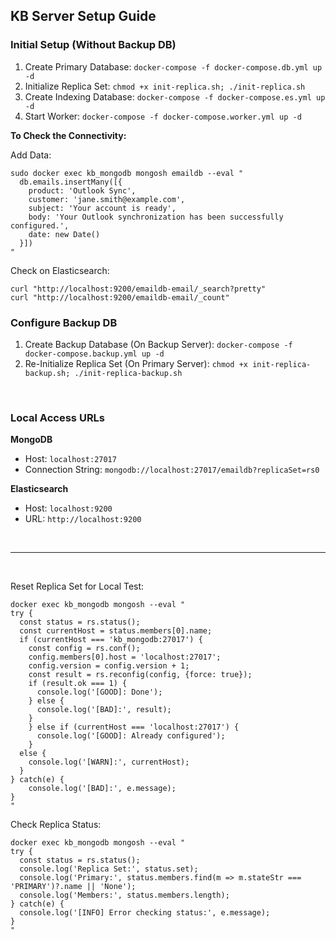 ## KB Server Setup Guide

### Initial Setup (Without Backup DB)

1. Create Primary Database: `docker-compose -f docker-compose.db.yml up -d`
2. Initialize Replica Set: `chmod +x init-replica.sh; ./init-replica.sh`
3. Create Indexing Database: `docker-compose -f docker-compose.es.yml up -d`
4. Start Worker: `docker-compose -f docker-compose.worker.yml up -d`

**To Check the Connectivity:**

Add Data:

```
sudo docker exec kb_mongodb mongosh emaildb --eval "
  db.emails.insertMany([{
    product: 'Outlook Sync',
    customer: 'jane.smith@example.com',
    subject: 'Your account is ready',
    body: 'Your Outlook synchronization has been successfully configured.',
    date: new Date()
  }])
"
```

Check on Elasticsearch:

```
curl "http://localhost:9200/emaildb-email/_search?pretty"
curl "http://localhost:9200/emaildb-email/_count"
```

### Configure Backup DB

1. Create Backup Database (On Backup Server): `docker-compose -f docker-compose.backup.yml up -d`
2. Re-Initialize Replica Set (On Primary Server): `chmod +x init-replica-backup.sh; ./init-replica-backup.sh`

&nbsp;

### Local Access URLs

**MongoDB**

- Host: `localhost:27017`
- Connection String: `mongodb://localhost:27017/emaildb?replicaSet=rs0`

**Elasticsearch**

- Host: `localhost:9200`
- URL: `http://localhost:9200`

&nbsp;

---

&nbsp;

Reset Replica Set for Local Test:

```
docker exec kb_mongodb mongosh --eval "
try {
  const status = rs.status();
  const currentHost = status.members[0].name;
  if (currentHost === 'kb_mongodb:27017') {
    const config = rs.conf();
    config.members[0].host = 'localhost:27017';
    config.version = config.version + 1;
    const result = rs.reconfig(config, {force: true});
    if (result.ok === 1) {
      console.log('[GOOD]: Done');
    } else {
      console.log('[BAD]:', result);
    }
    } else if (currentHost === 'localhost:27017') {
      console.log('[GOOD]: Already configured');
    }
  else {
    console.log('[WARN]:', currentHost);
  }
} catch(e) {
    console.log('[BAD]:', e.message);
}
"
```

Check Replica Status:

```
docker exec kb_mongodb mongosh --eval "
try {
  const status = rs.status();
  console.log('Replica Set:', status.set);
  console.log('Primary:', status.members.find(m => m.stateStr === 'PRIMARY')?.name || 'None');
  console.log('Members:', status.members.length);
} catch(e) {
  console.log('[INFO] Error checking status:', e.message);
}
"
```
